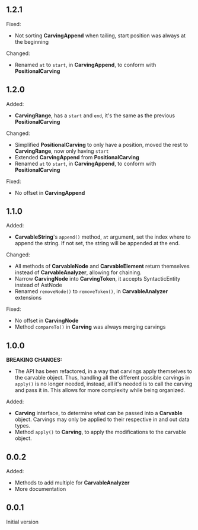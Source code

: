 ## 1.2.1

Fixed:
- Not sorting **CarvingAppend** when tailing, start position was always at the beginning

Changed:
- Renamed `at` to `start`, in **CarvingAppend**, to conform with **PositionalCarving**

## 1.2.0

Added:
- **CarvingRange**, has a `start` and `end`, it's the same as the previous **PositionalCarving**

Changed:
- Simplified **PositionalCarving** to only have a position, moved the rest to **CarvingRange**,
	now only having `start`
- Extended **CarvingAppend** from **PositionalCarving**
- Renamed `at` to `start`, in **CarvingAppend**, to conform with **PositionalCarving**

Fixed:
- No offset in **CarvingAppend**

## 1.1.0

Added:
- **CarvableString**'s `append()` method, `at` argument, set the index where to append the string.
	If not set, the string will be appended at the end.

Changed:
- All methods of **CarvableNode** and **CarvableElement** return themselves instead of **CarvableAnalyzer**,
	allowing for chaining.
- Narrow **CarvingNode** into **CarvingToken**, it accepts SyntacticEntity instead of AstNode
- Renamed `removeNode()` to `removeToken()`, in **CarvableAnalyzer** extensions

Fixed:
- No offset in **CarvingNode**
- Method `compareTo()` in **Carving** was always merging carvings

## 1.0.0

**BREAKING CHANGES:**
- The API has been refactored, in a way that carvings apply themselves to the carvable object.
	Thus, handling all the different possible carvings in `apply()` is no longer needed, instead,
	all it's needed is to call the carving and pass it in.
	This allows for more complexity while being organized.

Added:
- **Carving** interface, to determine what can be passed into a **Carvable** object.
	Carvings may only be applied to their respective in and out data types.
- Method `apply()` to **Carving**, to apply the modifications to the carvable object.

## 0.0.2

Added:
- Methods to add multiple for **CarvableAnalyzer**
- More documentation

## 0.0.1

Initial version
